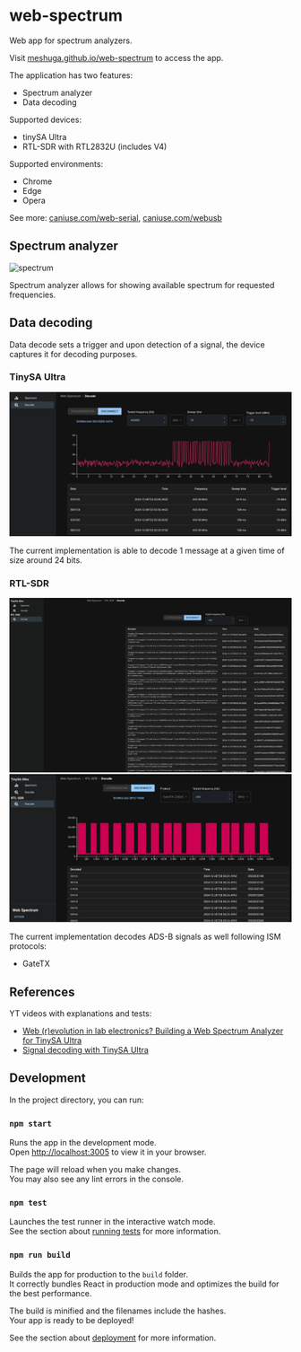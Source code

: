 # web-spectrum
Web app for spectrum analyzers.

Visit [meshuga.github.io/web-spectrum](https://meshuga.github.io/web-spectrum/) to access the app.

The application has two features:
* Spectrum analyzer
* Data decoding

Supported devices:
* tinySA Ultra
* RTL-SDR with RTL2832U (includes V4)

Supported environments:
* Chrome
* Edge
* Opera

See more: [caniuse.com/web-serial](https://caniuse.com/web-serial), [caniuse.com/webusb](https://caniuse.com/webusb)

## Spectrum analyzer
![spectrum ](spectrum.gif)

Spectrum analyzer allows for showing available spectrum for requested frequencies.

## Data decoding
Data decode sets a trigger and upon detection of a signal, the device captures it for decoding purposes.

### TinySA Ultra
![decode](decode.jpg)

The current implementation is able to decode 1 message at a given time of size around 24 bits.

### RTL-SDR
![decode1](rtl-sdr-ads-b.jpg)
![decode2](rtl-sdr-ism.png)

The current implementation decodes ADS-B signals as well following ISM protocols:
* GateTX

## References

YT videos with explanations and tests:
* [Web (r)evolution in lab electronics? Building a Web Spectrum Analyzer for TinySA Ultra](https://www.youtube.com/watch?v=XeK0TL0F8DI)
* [Signal decoding with TinySA Ultra](https://www.youtube.com/watch?v=bqgmftWSKPc)

## Development

In the project directory, you can run:

### `npm start`

Runs the app in the development mode.\
Open [http://localhost:3005](http://localhost:3005) to view it in your browser.

The page will reload when you make changes.\
You may also see any lint errors in the console.

### `npm test`

Launches the test runner in the interactive watch mode.\
See the section about [running tests](https://facebook.github.io/create-react-app/docs/running-tests) for more information.

### `npm run build`

Builds the app for production to the `build` folder.\
It correctly bundles React in production mode and optimizes the build for the best performance.

The build is minified and the filenames include the hashes.\
Your app is ready to be deployed!

See the section about [deployment](https://facebook.github.io/create-react-app/docs/deployment) for more information.
